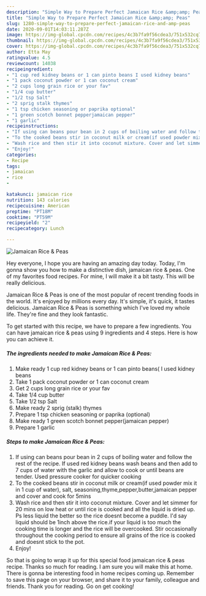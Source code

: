 ```yaml
---
description: "Simple Way to Prepare Perfect Jamaican Rice &amp;amp; Peas"
title: "Simple Way to Prepare Perfect Jamaican Rice &amp;amp; Peas"
slug: 1280-simple-way-to-prepare-perfect-jamaican-rice-and-amp-peas
date: 2020-09-01T14:03:11.287Z
image: https://img-global.cpcdn.com/recipes/4c3b7fa9f56cdea3/751x532cq70/jamaican-rice-peas-recipe-main-photo.jpg
thumbnail: https://img-global.cpcdn.com/recipes/4c3b7fa9f56cdea3/751x532cq70/jamaican-rice-peas-recipe-main-photo.jpg
cover: https://img-global.cpcdn.com/recipes/4c3b7fa9f56cdea3/751x532cq70/jamaican-rice-peas-recipe-main-photo.jpg
author: Etta May
ratingvalue: 4.5
reviewcount: 14038
recipeingredient:
- "1 cup red kidney beans or 1 can pinto beans I used kidney beans"
- "1 pack coconut powder or 1 can coconut cream"
- "2 cups long grain rice or your fav"
- "1/4 cup butter"
- "1/2 tsp Salt"
- "2 sprig stalk thymes"
- "1 tsp chicken seasoning or paprika optional"
- "1 green scotch bonnet pepperjamaican pepper"
- "1 garlic"
recipeinstructions:
- "If using can beans pour bean in 2 cups of boiling water and follow the rest of the recipe. If used red kidney beans wash beans and then add to 7 cups of water with the garlic and allow to cook or until beans are tender. Used pressure cooker for quicker cooking"
- "To the cooked beans stir in coconut milk or cream(if used powder mix it in 1 cup of water), salt, seasoning,thyme,pepper,butter,jamaican pepper and cover and cook for 5mins"
- "Wash rice and then stir it into coconut mixture. Cover and let simmer for 20 mins on low heat or until rice is cooked and all the liquid is dried up. Ps less liquid the better so the rice doesnt become a puddle. I&#39;d say liquid should be 1inch above the rice.if your liquid is too much the cooking time is longer and the rice will be overcooked. Stir occasionally throughout the cooking period to ensure all grains of the rice is cooked and doesnt stick to the pot."
- "Enjoy!"
categories:
- Recipe
tags:
- jamaican
- rice
- 

katakunci: jamaican rice  
nutrition: 143 calories
recipecuisine: American
preptime: "PT18M"
cooktime: "PT59M"
recipeyield: "2"
recipecategory: Lunch

---
```



![Jamaican Rice &amp; Peas](https://img-global.cpcdn.com/recipes/4c3b7fa9f56cdea3/751x532cq70/jamaican-rice-peas-recipe-main-photo.jpg)

Hey everyone, I hope you are having an amazing day today. Today, I'm gonna show you how to make a distinctive dish, jamaican rice &amp; peas. One of my favorites food recipes. For mine, I will make it a bit tasty. This will be really delicious.



Jamaican Rice &amp; Peas is one of the most popular of recent trending foods in the world. It's enjoyed by millions every day. It's simple, it's quick, it tastes delicious. Jamaican Rice &amp; Peas is something which I've loved my whole life. They're fine and they look fantastic.


To get started with this recipe, we have to prepare a few ingredients. You can have jamaican rice &amp; peas using 9 ingredients and 4 steps. Here is how you can achieve it.

<!--inarticleads1-->

##### The ingredients needed to make Jamaican Rice &amp; Peas:

1. Make ready 1 cup red kidney beans or 1 can pinto beans( I used kidney beans
1. Take 1 pack coconut powder or 1 can coconut cream
1. Get 2 cups long grain rice or your fav
1. Take 1/4 cup butter
1. Take 1/2 tsp Salt
1. Make ready 2 sprig (stalk) thymes
1. Prepare 1 tsp chicken seasoning or paprika (optional)
1. Make ready 1 green scotch bonnet pepper(jamaican pepper)
1. Prepare 1 garlic




<!--inarticleads2-->

##### Steps to make Jamaican Rice &amp; Peas:

1. If using can beans pour bean in 2 cups of boiling water and follow the rest of the recipe. If used red kidney beans wash beans and then add to 7 cups of water with the garlic and allow to cook or until beans are tender. Used pressure cooker for quicker cooking
1. To the cooked beans stir in coconut milk or cream(if used powder mix it in 1 cup of water), salt, seasoning,thyme,pepper,butter,jamaican pepper and cover and cook for 5mins
1. Wash rice and then stir it into coconut mixture. Cover and let simmer for 20 mins on low heat or until rice is cooked and all the liquid is dried up. Ps less liquid the better so the rice doesnt become a puddle. I&#39;d say liquid should be 1inch above the rice.if your liquid is too much the cooking time is longer and the rice will be overcooked. Stir occasionally throughout the cooking period to ensure all grains of the rice is cooked and doesnt stick to the pot.
1. Enjoy!




So that is going to wrap it up for this special food jamaican rice &amp; peas recipe. Thanks so much for reading. I am sure you will make this at home. There is gonna be interesting food in home recipes coming up. Remember to save this page on your browser, and share it to your family, colleague and friends. Thank you for reading. Go on get cooking!
